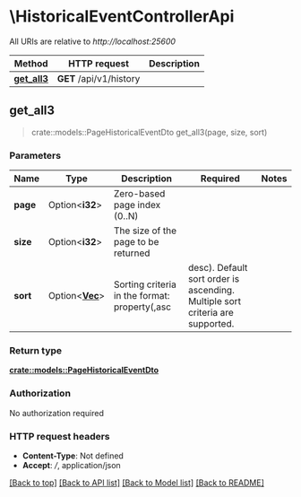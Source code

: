 # \HistoricalEventControllerApi

All URIs are relative to *http://localhost:25600*

Method | HTTP request | Description
------------- | ------------- | -------------
[**get_all3**](HistoricalEventControllerApi.md#get_all3) | **GET** /api/v1/history | 



## get_all3

> crate::models::PageHistoricalEventDto get_all3(page, size, sort)


### Parameters


Name | Type | Description  | Required | Notes
------------- | ------------- | ------------- | ------------- | -------------
**page** | Option<**i32**> | Zero-based page index (0..N) |  |
**size** | Option<**i32**> | The size of the page to be returned |  |
**sort** | Option<[**Vec<String>**](String.md)> | Sorting criteria in the format: property(,asc|desc). Default sort order is ascending. Multiple sort criteria are supported. |  |

### Return type

[**crate::models::PageHistoricalEventDto**](PageHistoricalEventDto.md)

### Authorization

No authorization required

### HTTP request headers

- **Content-Type**: Not defined
- **Accept**: */*, application/json

[[Back to top]](#) [[Back to API list]](../README.md#documentation-for-api-endpoints) [[Back to Model list]](../README.md#documentation-for-models) [[Back to README]](../README.md)

